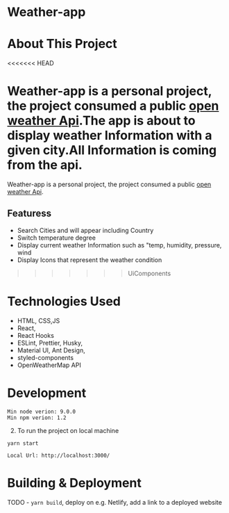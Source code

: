 # Weather-app

# About This Project

<<<<<<< HEAD






Weather-app is a personal project, the project consumed a public [open weather Api](https://openweathermap.org/).The app is about to display weather Information with a given city.All Information is coming from the api.
=======
Weather-app is a personal project, the project consumed a public [open weather Api](https://openweathermap.org/).

## Featuress

- Search Cities and will appear including Country
- Switch temperature degree
- Display current weather Information such as "temp, humidity, pressure, wind
- Display Icons that represent the weather condition
>>>>>>> UiComponents

# Technologies Used

- HTML, CSS,JS
- React,
- React Hooks
- ESLint, Prettier, Husky,
- Material UI, Ant Design,
- styled-components
- OpenWeatherMap API

# Development

```
Min node verion: 9.0.0
Min npm verion: 1.2
```

2.  To run the project on local machine

```
yarn start

```

```
Local Url: http://localhost:3000/
```

# Building & Deployment

TODO - `yarn build`, deploy on e.g. Netlify, add a link to a deployed website
